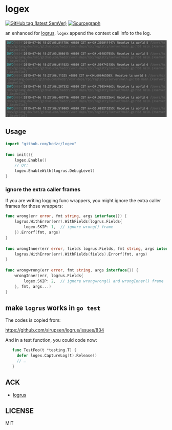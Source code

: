 # logex


<!-- ![Build Status](https://travis-ci.org/hedzr/logex.svg?branch=master)](https://travis-ci.org/hedzr/logex) -->
[![GitHub tag (latest SemVer)](https://img.shields.io/github/tag/hedzr/logex.svg?label=release)](https://github.com/hedzr/logex/releases)
[![Sourcegraph](https://sourcegraph.com/github.com/hedzr/logex/-/badge.svg)](https://sourcegraph.com/github.com/hedzr/logex?badge)

an enhanced for [logrus](https://github.com/sirupsen/logrus). `logex` append the context call info to the log.



![image-20190706194022859](assets/image-20190706194022859.png)



## Usage

```go
import "github.com/hedzr/logex"

func init(){
	logex.Enable()
    // Or:
    logex.EnableWith(logrus.DebugLevel)
}
```


### ignore the extra caller frames

If you are writing logging func wrappers, you might ignore the extra caller frames for those wrappers:

```go
func wrong(err error, fmt string, args interface{}) {
    logrus.WithError(err).WithFields(logrus.Fields{
        logex.SKIP: 1,  // ignore wrong() frame
    }).Errorf(fmt, args)
}

func wrongInner(err error, fields logrus.Fields, fmt string, args interface{}) {
    logrus.WithError(err).WithFields(fields).Errorf(fmt, args)
}

func wrongwrong(err error, fmt string, args interface{}) {
    wrongInner(err, logrus.Fields{
        logex.SKIP: 2,  // ignore wrongwrong() and wrongInner() frame
    }, fmt, args...)
}
```





## make `logrus` works in `go test`

The codes is copied from:

<https://github.com/sirupsen/logrus/issues/834>

And in a test function, you could code now:

```go
   func TestFoo(t *testing.T) {
     defer logex.CaptureLog(t).Release()
     // …
   }
```


## ACK

- [logrus](https://github.com/sirupsen/logrus)

## LICENSE

MIT
